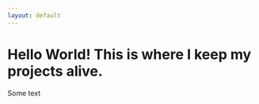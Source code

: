 ```yaml
---
layout: default
---
```

<body>
<h1>Hello World! This is where I keep my projects alive.</h1>
<p>
Some text

</body>
